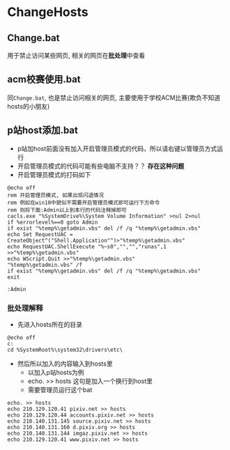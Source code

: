 # ChangeHosts

## Change.bat
用于禁止访问某些网页, 相关的网页在**批处理**中查看

## acm校赛使用.bat
同`Change.bat`, 也是禁止访问相关的网页, 主要使用于学校ACM比赛(欺负不知道hosts的小朋友)

## p站host添加.bat
- p站加host前面没有加入开启管理员模式的代码，所以请右键以管理员方式运行
- 开启管理员模式的代码可能有些电脑不支持？？ **存在这种问题**
- 开启管理员模式的打码如下
```
@echo off
rem 开启管理员模式, 如果出现闪退情况
rem 例如在win10中貌似不需要开启管理员模式即可运行下方命令
rem 则将下面:Admin以上到本行的代码注释掉即可
cacls.exe "%SystemDrive%\System Volume Information" >nul 2>nul
if %errorlevel%==0 goto Admin
if exist "%temp%\getadmin.vbs" del /f /q "%temp%\getadmin.vbs"
echo Set RequestUAC = CreateObject^("Shell.Application"^)>"%temp%\getadmin.vbs"
echo RequestUAC.ShellExecute "%~s0","","","runas",1 >>"%temp%\getadmin.vbs"
echo WScript.Quit >>"%temp%\getadmin.vbs"
"%temp%\getadmin.vbs" /f
if exist "%temp%\getadmin.vbs" del /f /q "%temp%\getadmin.vbs"
exit

:Admin
```

### 批处理解释   

- 先进入hosts所在的目录
```
@echo off
c:
cd %SystemRoot%\system32\drivers\etc\
```

- 然后所以加入的内容输入到hosts里
    - 以加入p站hosts为例
    - echo. >> hosts 这句是加入一个换行到host里
    - 需要管理员运行这个bat
```
echo. >> hosts
echo 210.129.120.41 pixiv.net >> hosts
echo 210.129.120.44 accounts.pixiv.net >> hosts
echo 210.140.131.145 source.pixiv.net >> hosts
echo 210.140.131.160 d.pixiv.org >> hosts
echo 210.140.131.144 imgaz.pixiv.net >> hosts
echo 210.129.120.41 www.pixiv.net >> hosts
```
